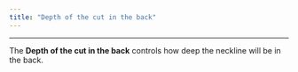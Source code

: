 ```yaml
---
title: "Depth of the cut in the back"
---
```


***

The **Depth of the cut in the back** controls how deep the neckline will be in the back.




